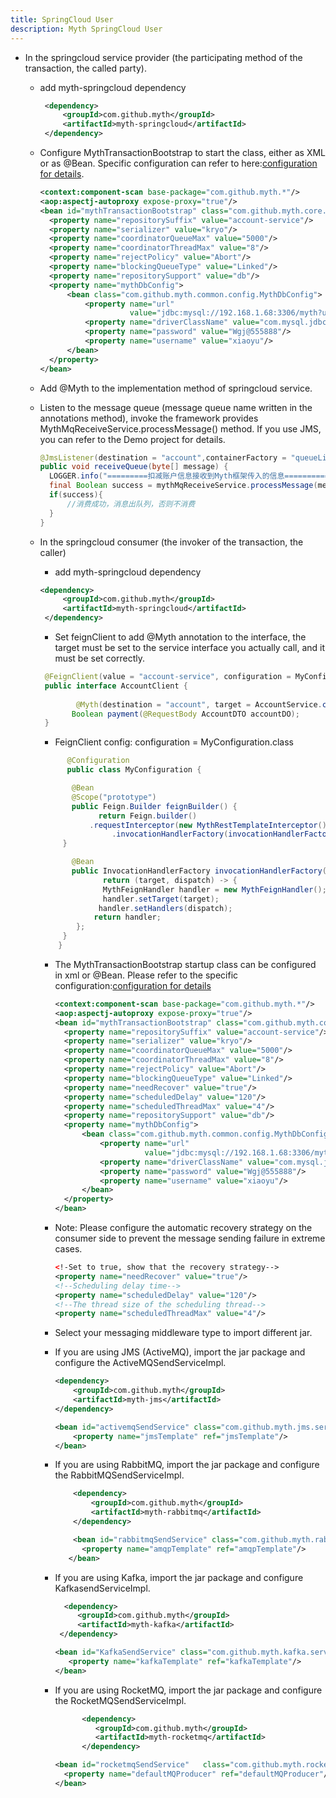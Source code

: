 ```yaml
---
title: SpringCloud User
description: Myth SpringCloud User
---
```


 * In the springcloud service provider (the participating method of the transaction, the called party).

     * add myth-springcloud dependency
         ```xml
          <dependency>
              <groupId>com.github.myth</groupId>
              <artifactId>myth-springcloud</artifactId>
          </dependency>
        ```
     * Configure MythTransactionBootstrap to start the class, either as XML or as @Bean. Specific configuration can refer to here:[configuration for details](https://github.com/yu199195/myth/wiki/Configuration).

       ```xml
       <context:component-scan base-package="com.github.myth.*"/>
       <aop:aspectj-autoproxy expose-proxy="true"/>
       <bean id="mythTransactionBootstrap" class="com.github.myth.core.bootstrap.MythTransactionBootstrap">
         <property name="repositorySuffix" value="account-service"/>
         <property name="serializer" value="kryo"/>
         <property name="coordinatorQueueMax" value="5000"/>
         <property name="coordinatorThreadMax" value="8"/>
         <property name="rejectPolicy" value="Abort"/>
         <property name="blockingQueueType" value="Linked"/>
         <property name="repositorySupport" value="db"/>
         <property name="mythDbConfig">
             <bean class="com.github.myth.common.config.MythDbConfig">
                 <property name="url"
                           value="jdbc:mysql://192.168.1.68:3306/myth?useUnicode=true&amp;characterEncoding=utf8"/>
                 <property name="driverClassName" value="com.mysql.jdbc.Driver"/>
                 <property name="password" value="Wgj@555888"/>
                 <property name="username" value="xiaoyu"/>
             </bean>
         </property>
       </bean>
       ```
   * Add @Myth to the implementation method of springcloud service.

   * Listen to the message queue (message queue name written in the annotations method), invoke the framework provides MythMqReceiveService.processMessage() method. If you use JMS, you can refer to the Demo project for details.

        ```java
        @JmsListener(destination = "account",containerFactory = "queueListenerContainerFactory")
        public void receiveQueue(byte[] message) {
          LOGGER.info("=========扣减账户信息接收到Myth框架传入的信息==========");
          final Boolean success = mythMqReceiveService.processMessage(message);
          if(success){
              //消费成功，消息出队列，否则不消费
          }
      }
      ```

   * In the springcloud consumer (the invoker of the transaction, the caller)

      * add myth-springcloud dependency
       ```xml
       <dependency>
            <groupId>com.github.myth</groupId>
            <artifactId>myth-springcloud</artifactId>
        </dependency>
       ```

      * Set feignClient to add @Myth annotation to the interface, the target must be set to the service interface you actually call, and it must be set correctly.
       ```java
        @FeignClient(value = "account-service", configuration = MyConfiguration.class)
        public interface AccountClient {
          
               @Myth(destination = "account", target = AccountService.class)
              Boolean payment(@RequestBody AccountDTO accountDO);
        }
       ```
      * FeignClient config: configuration = MyConfiguration.class
       ```java
             @Configuration
             public class MyConfiguration {

              @Bean
              @Scope("prototype")
              public Feign.Builder feignBuilder() {
                    return Feign.builder()
                  .requestInterceptor(new MythRestTemplateInterceptor())
                       .invocationHandlerFactory(invocationHandlerFactory());
            }

              @Bean
              public InvocationHandlerFactory invocationHandlerFactory() {
                     return (target, dispatch) -> {
                     MythFeignHandler handler = new MythFeignHandler();
                     handler.setTarget(target);
                    handler.setHandlers(dispatch);
                   return handler;
               };
            }
           }
       ```
      * The MythTransactionBootstrap startup class can be configured in xml or @Bean. Please refer to the specific configuration:[configuration for details](https://github.com/yu199195/myth/wiki/Configuration)
        ```xml
        <context:component-scan base-package="com.github.myth.*"/>
        <aop:aspectj-autoproxy expose-proxy="true"/>
        <bean id="mythTransactionBootstrap" class="com.github.myth.core.bootstrap.MythTransactionBootstrap">
          <property name="repositorySuffix" value="account-service"/>
          <property name="serializer" value="kryo"/>
          <property name="coordinatorQueueMax" value="5000"/>
          <property name="coordinatorThreadMax" value="8"/>
          <property name="rejectPolicy" value="Abort"/>
          <property name="blockingQueueType" value="Linked"/>
          <property name="needRecover" value="true"/>
          <property name="scheduledDelay" value="120"/>
          <property name="scheduledThreadMax" value="4"/>
          <property name="repositorySupport" value="db"/>
          <property name="mythDbConfig">
              <bean class="com.github.myth.common.config.MythDbConfig">
                  <property name="url"
                            value="jdbc:mysql://192.168.1.68:3306/myth?useUnicode=true&amp;characterEncoding=utf8"/>
                  <property name="driverClassName" value="com.mysql.jdbc.Driver"/>
                  <property name="password" value="Wgj@555888"/>
                  <property name="username" value="xiaoyu"/>
              </bean>
          </property>
        </bean>
        ```
      * Note: Please configure the automatic recovery strategy on the consumer side to prevent the message sending failure in extreme cases.
        ```xml
        <!-Set to true, show that the recovery strategy-->
        <property name="needRecover" value="true"/>
        <!--Scheduling delay time-->
        <property name="scheduledDelay" value="120"/>
        <!--The thread size of the scheduling thread-->
        <property name="scheduledThreadMax" value="4"/>
        ```

     *  Select your messaging middleware type to import different jar.

       *  If you are using JMS (ActiveMQ), import the jar package and configure the ActiveMQSendServiceImpl.
          ```xml
          <dependency>
              <groupId>com.github.myth</groupId>
              <artifactId>myth-jms</artifactId>
          </dependency>
          ```
          ```xml
          <bean id="activemqSendService" class="com.github.myth.jms.service.ActivemqSendServiceImpl">    
              <property name="jmsTemplate" ref="jmsTemplate"/>
          </bean>
          ```
       * If you are using RabbitMQ, import the jar package and configure the RabbitMQSendServiceImpl.

         ```xml
             <dependency>
                 <groupId>com.github.myth</groupId>
                 <artifactId>myth-rabbitmq</artifactId>
             </dependency>
         ```
         ```xml
             <bean id="rabbitmqSendService" class="com.github.myth.rabbitmq.service.RabbitmqSendServiceImpl">
               <property name="amqpTemplate" ref="amqpTemplate"/>
            </bean>
         ```
       *  If you are using Kafka, import the jar package and configure KafkasendServiceImpl.

           ```xml
             <dependency>
                <groupId>com.github.myth</groupId>
                <artifactId>myth-kafka</artifactId>
            </dependency>
           ```
           ```xml
           <bean id="KafkaSendService" class="com.github.myth.kafka.service.KafkaSendServiceImpl" >
              <property name="kafkaTemplate" ref="kafkaTemplate"/>
           </bean>     
           ```

       *  If you are using RocketMQ, import the jar package and configure the RocketMQSendServiceImpl.

           ```xml
                 <dependency>
                    <groupId>com.github.myth</groupId>
                    <artifactId>myth-rocketmq</artifactId>
                 </dependency>
           ```

           ```xml
           <bean id="rocketmqSendService"   class="com.github.myth.rocketmq.service.RocketmqSendServiceImpl">
             <property name="defaultMQProducer" ref="defaultMQProducer"/>
           </bean>    
           ```
